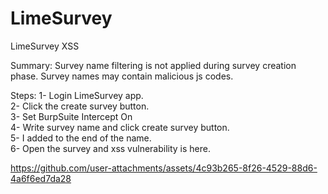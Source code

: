 # LimeSurvey
LimeSurvey XSS

Summary:
Survey name filtering is not applied during survey creation phase. Survey names may contain malicious js codes.<br>

Steps:
1- Login LimeSurvey app.<br>
2- Click the create survey button.<br>
3- Set BurpSuite Intercept On<br>
4- Write survey name and click create survey button.<br>
5- I added <script>alert(8)</script> to the end of the name.<br>
6- Open the survey and xss vulnerability is here.<br>



https://github.com/user-attachments/assets/4c93b265-8f26-4529-88d6-4a6f6ed7da28

